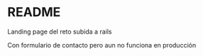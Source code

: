 # README

Landing page del reto subida a rails

Con formulario de contacto pero aun no funciona en producción
